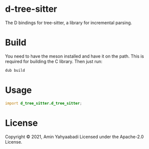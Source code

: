 # d-tree-sitter

The D bindings for tree-sitter, a library for incremental parsing.

# Build
You need to have the meson installed and have it on the path. This is required for building the C library. Then just run:

```ps1
dub build
```

# Usage
```d
import d_tree_sitter.d_tree_sitter;
```

# License

Copyright © 2021, Amin Yahyaabadi
Licensed under the Apache-2.0 License.